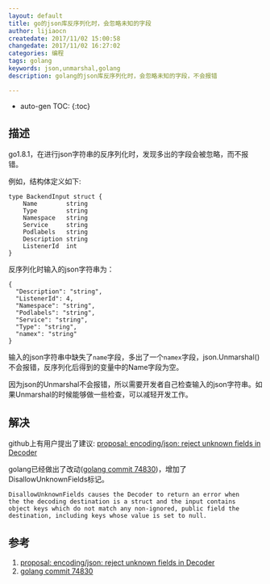 ```yaml
---
layout: default
title: go的json库反序列化时，会忽略未知的字段
author: lijiaocn
createdate: 2017/11/02 15:00:58
changedate: 2017/11/02 16:27:02
categories: 编程
tags: golang
keywords: json,unmarshal,golang
description: golang的json库反序列化时，会忽略未知的字段，不会报错

---
```


* auto-gen TOC:
{:toc}

## 描述 

go1.8.1，在进行json字符串的反序列化时，发现多出的字段会被忽略，而不报错。

例如，结构体定义如下:

	type BackendInput struct {
		Name        string
		Type        string
		Namespace   string
		Service     string
		Podlabels   string
		Description string
		ListenerId  int
	}

反序列化时输入的json字符串为：

	{
	  "Description": "string",
	  "ListenerId": 4,
	  "Namespace": "string",
	  "Podlabels": "string",
	  "Service": "string",
	  "Type": "string",
	  "namex": "string"
	}

输入的json字符串中缺失了`name`字段，多出了一个`namex`字段，json.Unmarshal()不会报错，反序列化后得到的变量中的Name字段为空。

因为json的Unmarshal不会报错，所以需要开发者自己检查输入的json字符串。如果Unmarshal的时候能够做一些检查，可以减轻开发工作。

## 解决

github上有用户提出了建议: [proposal: encoding/json: reject unknown fields in Decoder ][1]

golang已经做出了改动([golang commit 74830][2])，增加了DisallowUnknownFields标记。

	DisallowUnknownFields causes the Decoder to return an error when
	the the decoding destination is a struct and the input contains
	object keys which do not match any non-ignored, public field the
	destination, including keys whose value is set to null.

## 参考

1. [proposal: encoding/json: reject unknown fields in Decoder ][1]
2. [golang commit 74830][2]

[1]: https://github.com/golang/go/issues/15314  "proposal: encoding/json: reject unknown fields in Decoder " 
[2]: https://golang.org/cl/74830  "golang commit 74830" 
